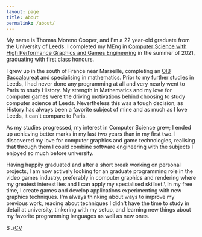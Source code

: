 ```yaml
---
layout: page
title: About
permalink: /about/
---
```

My name is Thomas Moreno Cooper, and I'm a 22 year-old graduate from the University of Leeds. I completed my MEng in [Computer Science with High Performance Graphics and Games Engineering][HPG] in the summer of 2021, graduating with first class honours.

I grew up in the south of France near Marseille, completing an [OIB Baccalaureat][OIB] and specialising in mathematics. Prior to my further studies in Leeds, I had never done any programming at all and very nearly went to Paris to study History. My strength in Mathematics and my love for computer games were the driving motivations behind choosing to study computer science at Leeds. Nevertheless this was a tough decision, as History has always been a favorite subject of mine and as much as I love Leeds, it can't compare to Paris.

As my studies progressed, my interest in Computer Science grew; I ended up achieving better marks in my last two years than in my first two. I discovered my love for computer graphics and game technologies, realising that through them I could combine software engineering with the subjects I enjoyed so much before university.

Having happily graduated and after a short break working on personal projects, I am now actively looking for an graduate programming role in the video games industry, preferably in computer graphics and rendering where my greatest interest lies and I can apply my specialised skillset.\\
In my free time, I create games and develop applications experimenting with new graphics techniques. I'm always thinking about ways to improve my previous work, reading about techniques I didn't have the time to study in detail at university, tinkering with my setup, and learning new things about my favorite programming languages as well as new ones.


<div class="cvlink">
$ ./<a href="{{site.url}}/documents/CV_ThomasMorenoCooper.pdf">CV</a>
</div>


[OIB]: https://www.education.gouv.fr/l-option-internationale-du-baccalaureat-oib-5960
[HPG]: https://courses.leeds.ac.uk/i069/computer-science-with-high-performance-graphics-and-games-engineering-meng-bsc
[cvlink]: {{site.url}}/documents/CV_ThomasMorenoCooper.pdf
